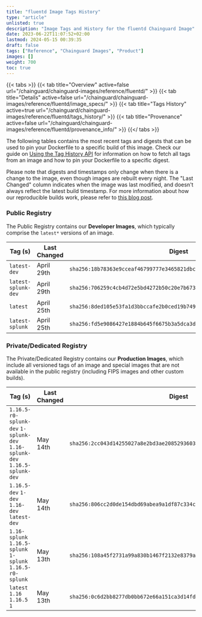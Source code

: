 ```yaml
---
title: "fluentd Image Tags History"
type: "article"
unlisted: true
description: "Image Tags and History for the fluentd Chainguard Image"
date: 2023-06-22T11:07:52+02:00
lastmod: 2024-05-15 00:39:35
draft: false
tags: ["Reference", "Chainguard Images", "Product"]
images: []
weight: 700
toc: true
---
```


{{< tabs >}}
{{< tab title="Overview" active=false url="/chainguard/chainguard-images/reference/fluentd/" >}}
{{< tab title="Details" active=false url="/chainguard/chainguard-images/reference/fluentd/image_specs/" >}}
{{< tab title="Tags History" active=true url="/chainguard/chainguard-images/reference/fluentd/tags_history/" >}}
{{< tab title="Provenance" active=false url="/chainguard/chainguard-images/reference/fluentd/provenance_info/" >}}
{{</ tabs >}}

The following tables contains the most recent tags and digests that can be used to pin your Dockerfile to a specific build of this image. Check our guide on [Using the Tag History API](/chainguard/chainguard-images/using-the-tag-history-api/) for information on how to fetch all tags from an image and how to pin your Dockerfile to a specific digest.

Please note that digests and timestamps only change when there is a change to the image, even though images are rebuilt every night. The "Last Changed" column indicates when the image was last modified, and doesn't always reflect the latest build timestamp. For more information about how our reproducible builds work, please refer to [this blog post](https://www.chainguard.dev/unchained/reproducing-chainguards-reproducible-image-builds).

### Public Registry
The Public Registry contains our **Developer Images**, which typically comprise the `latest*` versions of an image.

| Tag (s)              | Last Changed | Digest                                                                    |
|----------------------|--------------|---------------------------------------------------------------------------|
|  `latest-dev`        | April 29th   | `sha256:18b78363e9cceaf46799777e3465821dbc79624b75ba6fa4508ad0a7d0cea906` |
|  `latest-splunk-dev` | April 29th   | `sha256:706259c4cb4d72e5bd4272b50c20e7b673176a3deb1a9810932774afe6348345` |
|  `latest`            | April 25th   | `sha256:8ded105e53fa1d3bbccafe2b0ced19b749b50b23e6e41099d8b9d993b0425f7e` |
|  `latest-splunk`     | April 25th   | `sha256:fd5e9086427e1884b645f6675b3a5dca3db2f0c56aa2cd856a920fc4cdf05ae5` |


### Private/Dedicated Registry
The Private/Dedicated Registry contains our **Production Images**, which include all versioned tags of an image and special images that are not available in the public registry (including FIPS images and other custom builds).

| Tag (s)                                                                      | Last Changed | Digest                                                                    |
|------------------------------------------------------------------------------|--------------|---------------------------------------------------------------------------|
|  `1.16.5-r0-splunk-dev` `1-splunk-dev` `1.16-splunk-dev` `1.16.5-splunk-dev` | May 14th     | `sha256:2cc043d14255027a8e2bd3ae2085293603709547bf825ed95c85e0ea624ab592` |
|  `1.16.5-dev` `1-dev` `1.16-dev` `latest-dev`                                | May 14th     | `sha256:806cc2d0de154dbd69abea9a1df87c334c8b808fbf548f420ade0ff0ce845098` |
|  `1.16-splunk` `1.16.5-splunk` `1-splunk` `1.16.5-r0-splunk`                 | May 13th     | `sha256:108a45f2731a99a830b1467f2132e8379aac4bf18f4808e51863c5d252292e61` |
|  `latest` `1.16` `1.16.5` `1`                                                | May 13th     | `sha256:0c6d2bb8277db0bb672e66a151ca3d14fd0d2b53eb63842ee0c0e7a2fbce6ea8` |

